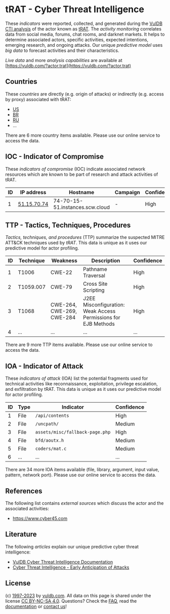 # tRAT - Cyber Threat Intelligence

These _indicators_ were reported, collected, and generated during the [VulDB CTI analysis](https://vuldb.com/?kb.cti) of the actor known as [tRAT](https://vuldb.com/?actor.trat). The _activity monitoring_ correlates data from social media, forums, chat rooms, and darknet markets. It helps to determine associated actors, specific activities, expected intentions, emerging research, and ongoing attacks. Our unique _predictive model_ uses _big data_ to forecast activities and their characteristics.

_Live data_ and more _analysis capabilities_ are available at [https://vuldb.com/?actor.trat](https://vuldb.com/?actor.trat)

## Countries

These _countries_ are directly (e.g. origin of attacks) or indirectly (e.g. access by proxy) associated with tRAT:

* [US](https://vuldb.com/?country.us)
* [BR](https://vuldb.com/?country.br)
* [RU](https://vuldb.com/?country.ru)
* ...

There are 6 more country items available. Please use our online service to access the data.

## IOC - Indicator of Compromise

These _indicators of compromise_ (IOC) indicate associated network resources which are known to be part of research and attack activities of tRAT.

ID | IP address | Hostname | Campaign | Confidence
-- | ---------- | -------- | -------- | ----------
1 | [51.15.70.74](https://vuldb.com/?ip.51.15.70.74) | 74-70-15-51.instances.scw.cloud | - | High

## TTP - Tactics, Techniques, Procedures

_Tactics, techniques, and procedures_ (TTP) summarize the suspected MITRE ATT&CK techniques used by _tRAT_. This data is unique as it uses our predictive model for actor profiling.

ID | Technique | Weakness | Description | Confidence
-- | --------- | -------- | ----------- | ----------
1 | T1006 | CWE-22 | Pathname Traversal | High
2 | T1059.007 | CWE-79 | Cross Site Scripting | High
3 | T1068 | CWE-264, CWE-269, CWE-284 | J2EE Misconfiguration: Weak Access Permissions for EJB Methods | High
4 | ... | ... | ... | ...

There are 9 more TTP items available. Please use our online service to access the data.

## IOA - Indicator of Attack

These _indicators of attack_ (IOA) list the potential fragments used for technical activities like reconnaissance, exploitation, privilege escalation, and exfiltration by tRAT. This data is unique as it uses our predictive model for actor profiling.

ID | Type | Indicator | Confidence
-- | ---- | --------- | ----------
1 | File | `/api/contents` | High
2 | File | `/uncpath/` | Medium
3 | File | `assets/misc/fallback-page.php` | High
4 | File | `bfd/aoutx.h` | Medium
5 | File | `coders/mat.c` | Medium
6 | ... | ... | ...

There are 34 more IOA items available (file, library, argument, input value, pattern, network port). Please use our online service to access the data.

## References

The following list contains _external sources_ which discuss the actor and the associated activities:

* https://www.cyber45.com

## Literature

The following _articles_ explain our unique predictive cyber threat intelligence:

* [VulDB Cyber Threat Intelligence Documentation](https://vuldb.com/?kb.cti)
* [Cyber Threat Intelligence - Early Anticipation of Attacks](https://www.scip.ch/en/?labs.20201022)

## License

(c) [1997-2023](https://vuldb.com/?kb.changelog) by [vuldb.com](https://vuldb.com/?kb.about). All data on this page is shared under the license [CC BY-NC-SA 4.0](https://creativecommons.org/licenses/by-nc-sa/4.0/). Questions? Check the [FAQ](https://vuldb.com/?kb.faq), read the [documentation](https://vuldb.com/?kb) or [contact us](https://vuldb.com/?contact)!
